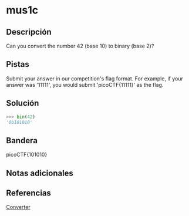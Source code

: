 # mus1c

## Descripción
Can you convert the number 42 (base 10) to binary (base 2)?

## Pistas
Submit your answer in our competition's flag format. For example, if your answer was '11111', you would submit 'picoCTF{11111}' as the flag.

## Solución
```python
>>> bin(42)
'0b101010'
```

## Bandera
picoCTF{101010}

## Notas adicionales

## Referencias
[Converter](https://www.rapidtables.com/convert/number/hex-to-decimal.html)